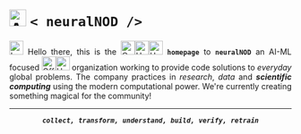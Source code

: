 <div align = "justify">

  # <img src="https://raw.githubusercontent.com/Tarikul-Islam-Anik/Animated-Fluent-Emojis/master/Emojis/Smilies/Alien%20Monster.png" alt="Alien Monster" width="30" height="30" /> <b><code>< neuralNOD /></code></b>
  
  <img src="https://raw.githubusercontent.com/Tarikul-Islam-Anik/Animated-Fluent-Emojis/master/Emojis/Hand%20gestures/Love-You%20Gesture%20Medium%20Skin%20Tone.png" alt="Love-You Gesture Medium Skin Tone" width="25" height="25" /> Hello there, this is the <img src="https://raw.githubusercontent.com/Tarikul-Islam-Anik/Animated-Fluent-Emojis/master/Emojis/Travel%20and%20places/Comet.png" alt="Comet" width="25" height="25" /><img src="https://raw.githubusercontent.com/Tarikul-Islam-Anik/Animated-Fluent-Emojis/master/Emojis/Travel%20and%20places/Hourglass%20Done.png" alt="Hourglass Done" width="25" height="25" /><img src="https://raw.githubusercontent.com/Tarikul-Islam-Anik/Animated-Fluent-Emojis/master/Emojis/Travel%20and%20places/Hot%20Springs.png" alt="Hot Springs" width="25" height="25" /> **`homepage`** to **`neuralNOD`** an AI-ML focused <img src="https://raw.githubusercontent.com/Tarikul-Islam-Anik/Animated-Fluent-Emojis/master/Emojis/Travel%20and%20places/Office%20Building.png" alt="Office Building" width="25" height="25" /><img src="https://raw.githubusercontent.com/Tarikul-Islam-Anik/Animated-Fluent-Emojis/master/Emojis/Travel%20and%20places/Hot%20Springs.png" alt="Hot Springs" width="25" height="25" /> organization working to provide code solutions to *everyday* global problems. The company practices in *research*, *data* and **_scientific computing_** using the modern computational power. We're currently creating something magical for the community!

</div>

---

<div align = "center">

  **_`collect, transform, understand, build, verify, retrain`_**

</div>

